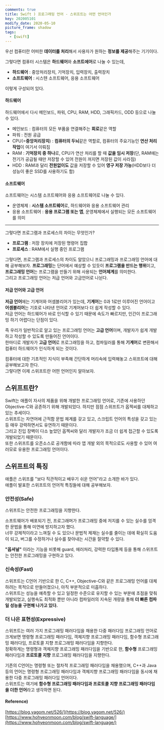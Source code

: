 ```yaml
---
comments: true
title: Swift ) 프로그래밍 언어 - 스위프트는 어떤 언어인가
key: 202005101
modify_date: 2020-05-10
picture_frame: shadow
tags:
  - [swift]
---
```

 
우선 컴퓨터란 어떠한 **데이터를 처리**해서 사용자가 원하는 **정보를 제공**해주는 기기이다.   
 
그렇다면 컴퓨터 시스템은 **하드웨어**와 **소프트에어**로 나눌 수 있는데,   
 
- **하드웨어** : 중앙처리장치, 기억장치, 입력장치, 출력장치
- **소프트웨어** : 시스텐 소프트웨어, 응용 소프트웨어   
 
이렇게 구성되어 있다.
    
    
#### 하드웨어
 
하드웨어에서 다시 메인보드, 파워, CPU, RAM, HDD, 그래픽카드, ODD 등으로 나눌 수 있다.
 
- 메인보드 : 컴퓨터의 모든 부품을 연결해주는 **회로**같은 역할
- 파워 : 전원 공급
- CPU(=**중앙처리장치**) : **컴퓨터의 두뇌**같은 역할로, 컴퓨터의 주요기능인 **연산 처리 작업**이 여기서 이뤄짐
- RAM : **기억장치 중 하나**로, CPU가 연산 처리를 할 때 **값을 임시 저장**(단, RAM에는 전기가 공급될 때만 저장할 수 있어 전원이 꺼지면 저장된 값이 사라짐)
- HDD : RAM과 달리 **전원없이도** 값을 저장할 수 있어 **영구 저장 가능**(HDD보다 더 성능이 좋은 SSD를 사용하기도 함)
 
#### 소프트웨어
 
소프트웨어는 시스템 소프트웨어와 응용 소프트웨어로 나눌 수 있다.
 
- 운영체제 : **시스템 소프트웨어**로, 하드웨어와 응용 소프트웨어 관리
- 응용 소프트웨어 : **응용 프로그램 또는 앱**, 운영체제에서 실행되는 모든 소프트웨어를 의미
 
***
 
그렇다면 프로그램과 프로세스의 차이는 무엇인가?
 
- **프로그램** : 저장 장치에 저장된 명령어 집합
- **프로세스** : RAM에서 실행 중인 프로그램
    
    
그렇다면, 프로그램과 프로세스의 차이도 알았으니 프로그래밍과 프로그래밍 언어에 대해 공부해보자.
**프로그래밍**는 단어에서 예상할 수 있듯이 **프로그램을 만드는 행위**이고, **프로그래밍 언어**는 프로그램을 만들기 위해 사용되는 **언어체계**를 의미한다.   
그리고 프로그래밍 언어는 저급 언어와 고금언어로 나뉜다.
 
#### 저급 언어와 고급 언어
 
**저급 언어**에는 기계어와 어셈블리어가 있는데, **기계어**는 0과 1로만 이루어진 언어이고 **어셈블리어**는 기호로 나타낸 언어로 기계어보다 더 쉽게 작성할 수 있다.   
저금 언어는 하드웨어가 바로 인식할 수 있기 때문에 속도가 빠르지만, 인간이 프로그래밍 하기 어렵다는 단점이 있다.   
 
즉 우리가 일반적으로 알고 있는 프로그래밍 언어는 **고급 언어**이며, 개발자가 쉽게 개발하고 작성할 수 있도록 만들어진 언어이다.   
한마디로 개발자가 **고급 언어**로 프로그래밍을 하고, 컴파일러를 통해 **기계어**로 변환해서 컴퓨터 하드웨어가 인식하게 되는 것이다.
 
컴퓨터에 대한 기초적인 지식이 부족해 간단하게 머리속에 입력해놓고 스위프트에 대해 공부해보고자 한다.   
그렇다면 이제 스위프트란 어떤 언어인지 알아보자.
 
## 스위프트란?
 
Swift는 애플이 자사의 제품을 위해 개발한 프로그래밍 언어로, 기존에 사용하던 Objective-C와 공존하기 위해 개발되었다. 하지만 점점 스위프트가 옵젝씨를 대체하고 있는 추세이다.   
스위프트는 자연어에 근적함 문법 체계를 갖고 있고, 스크립트 언어의 특성을 갖고 있는 등 매우 강력하면서도 유연하기 때문이다.   
그리고 진입 장벽이 다소 높았던 옵젝씨와 달리 개발자가 조금 더 쉽게 접근할 수 있도록 개발되었기 때문이다.   
또한 스위프트를 오픈소스로 공개함에 따라 앱 개발 외의 목적으로도 사용할 수 있어 여러모로 유용한 프로그래밍 언어이다.

## 스위프트의 특징
 
애플은 스위프를 "보다 직관적이고 배우기 쉬운 언어"라고 소개한 바가 있다.   
애플이 발표한 스위프트의 언어적 특징들에 대해 공부해보자.
 
### 안전성(Safe)
 
스위프트는 안전한 프로그래밍을 지향한다.
 
소프트웨어가 배포되기 전, 프로그래머가 프로그래밍 중에 저지를 수 있는 실수를 엄격한 문법을 통해 미연에 방지하고자 했다.   
너무 강제적이라고 느껴질 수 도 있으나 문법적 제재는 실수를 줄이는 데에 확실히 도움이 되고, 버그를 수정하거나 실수를 찾아내는 시간을 절약할 수 있다.
 
**"옵셔널"** 이라는 기능을 비롯해 guard, 에러처리, 강력한 타입통제 등을 통해 스위프트는 안전한 프로그래밍을 구현하고 있다.
 
### 신속성(Fast)
 
스위프트는 C언어 기반으로 한 C, C++, Objective-C와 같은 프로그래밍 언어를 대체하려는 목적으로 만들어졌으나, 아직 부분적으로 미흡하다.   
스위프트는 성능을 예측할 수 있고 일정한 수준으로 유지할 수 있는 부분에 초점을 맞춰 개발되었고, 실행속도 최적화 뿐만 아니라 컴파일러의 지속된 개량을 통해 **더 빠른 컴파일 성능을 구현해 나가고 있다.**
 
### 더 나은 표현성(Expressive)
 
스위프트는 여러 가지 프로그래밍 패러다임을 채용한 다중 패러다임 프로그래밍 언어로 크게보면 명령형 프로그래밍 패러다임, 객체지향 프로그래밍 패러다임, 함수형 프로그래밍 패러다임, 프로토콜 지향 프로그래밍 패러다임을 지향한다.   
정확하게는 명령형과 객체지향 프로그래밍 패러다임을 기반으로 한, **함수형** 프로그래밍 패러다임과 **프로토콜 지향** 프로그래밍 패러다임을 지향한다.
 
기존의 C언어는 명령형 또는 절차적 프로그래밍 패러다임을 채용했으며, C++과 Java 등의 언어는 명령형 프로그래밍 패러다임과 객체지향 프로그래밍 패러다임을 동시에 채용한 다중 프로그래밍 패러다임 언어이다.   
스위프트는 여기에 **함수형 프로그래밍 패러다임과 프로토콜 지향 프로그래밍 패러다임을 더한 언어**라고 생각하면 된다.
 
#### Reference)
 
[https://blog.yagom.net/526/](https://blog.yagom.net/526/)   
[https://www.hohyeonmoon.com/blog/swift-language/](https://www.hohyeonmoon.com/blog/swift-language/)
